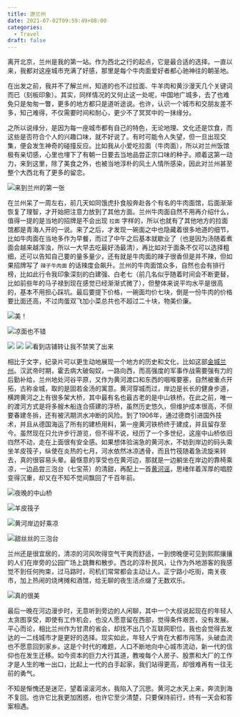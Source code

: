 ```yaml
---
title: 游兰州
date: 2021-07-02T09:59:49+08:00
categories:
  - Travel
draft: false
---
```


离开北京，兰州是我的第一站。作为西北之行的起点，它是最合适的选择。一直以来，我都对这座城市充满了好感，那里是每个牛肉面爱好者都心驰神往的朝圣地。

在出发之前，我并不了解兰州，知道的也不过拉面、牛羊肉和黄沙漫天几个关键词而已（刻板印象）。其实，同样情况的又何止这一处呢，中国地广城多，去了也难免只是匆匆一瞥，更多的地方都只是道听途说。也许，认识一个城市和交朋友差不多，知己难得，不仅需要时间和耐心，更少不了冥冥中的一抹缘分。

之所以说缘分，是因为每一座城市都有自己的特色，无论地理、文化还是饮食，而这些是否符合个人的兴趣口味，就不好说了。有时可能令人失望，但一旦出现交集，便会发生神奇的碰撞反应。比如我从小爱吃拉面（牛肉面），所以对兰州饭馆极有亲切感，心里也埋下了有朝一日要去当地品尝正宗口味的种子。顺着这第一动力，来到这里，除了美食之外，也被当地淳朴的风土人情所感染，因此对兰州甚至整个大西北有了更多的留恋。

![](https://static.iamgodot.com/content/images/2021-06-27%2020.24.33.jpg)来到兰州的第一张

在兰州呆了一周左右，前几天如同饿虎扑食般奔赴各个有名的牛肉面馆，后面渐渐恢复了理智，才开始把注意力放到了其他方面。兰州牛肉面自然不用再介绍什么，值得一提的是当地的招牌是不会出现 `拉面` 字样的，所以也就有了其他地方的拉面馆都是青海人开的一说。来了之后，才发现一碗面之中也隐藏着很多地道的细节，比如牛肉面在当地多作为早餐，而过了中午之后基本就歇业了（也是因为汤随着煮面会越来越浑浊，所以一大早去吃最好汤最清），再比如对于面条不仅可以选择粗细，还可以告知自己要的量多量少，还有就是牛肉面的辣子很香但是并不辣，但如果招牌写了 `辣子牛肉面` 的话辣度会飙升。兰州的牛肉面馆众多，自然也会有排行榜，比如此行令我印象深刻的白建强、白老七（前几名似乎随着时间会不断更替，比如前些年的马子禄到现在感觉已经渐渐式微了），但整体来说平均水平是很高的，基本不用担心踩坑。最后要提下价格，一碗面均价七块，倒是一份牛肉的价格要比面还高，不过肉蛋双飞加小菜总共也不超过二十块，物美价廉。

![](https://static.iamgodot.com/content/images/2021-06-28%2012.29.18.jpg)美！

![](https://static.iamgodot.com/content/images/2021-06-27%2019.37.46.jpg)凉面也不错

![](https://static.iamgodot.com/content/images/2021-06-29%2013.21.51.jpg)
![](https://static.iamgodot.com/content/images/2021-06-28%2012.52.29.jpg)
![](https://static.iamgodot.com/content/images/2021-06-28%2013.01.24.jpg)看到店铺转让我不禁笑了出来

相比于文字，纪录片可以更生动地展现一个地方的历史和文化，比如这部[金城兰州](https://www.bilibili.com/bangumi/media/md35712)。汉武帝时期，霍去病大破匈奴，一路向西，而高强度的军事作战需要强有力的后勤补给，兰州地处河谷平原，又作为黄河渡口和东西的咽喉要塞，自然被重点开拓，古称金城，取的是固若金汤的寓意。黄河穿城而过，岸边是长长的健身步道，横跨黄河之上有很多架大桥，其中最有名也最古老的是中山铁桥。在此之前，唯一的渡河方式是将多艘木船连合搭建的浮桥，虽然历史悠久，但维护成本很高，不但要春建冬拆，还有被汛期洪水冲断的风险。到了1906年，通过德商引进国外技术，并且从德国海运了所有的建桥用料，第一座黄河铁桥终于建成，并且留存至今。虽然现在只允许步行游览，但不得不说，经历了一个多世纪，这座中山桥依旧岿然不动，走在上面很有安全感。如果想体验湍急的黄河水，不妨到岸边的码头乘坐羊皮筏子，纵使在炎热的七月，河水依然冰凉透骨，而且竹筏随着急流旋来转去，真的很容易头晕。最惬意的享受也在黄河边，那就是一边躺坐在岸边的靠椅乘凉，一边品尝三泡台（七宝茶）的清甜，再配上一首[黄河谣](https://music.youtube.com/watch?v=bCdoYfioMqs)，思绪伴着浑厚的唱腔变得沉重，却又在不知不觉间飘回了千百年前。

![](https://static.iamgodot.com/content/images/2021-06-27%2023.52.43.jpg)夜晚的中山桥

![](https://static.iamgodot.com/content/images/2021-06-28%2017.00.32.jpg)羊皮筏子

![](https://static.iamgodot.com/content/images/2021-06-28%2014.18.29.jpg)黄河岸边好乘凉

![](https://static.iamgodot.com/content/images/2021-06-28%2014.17.43.jpg)甜丝丝的三泡台

兰州还是很宜居的，清凉的河风吹得空气干爽而舒适，一到傍晚便可见到熙熙攘攘的人们在岸旁的公园广场上跳舞和散步。西北的淳朴民风，让作为外地游客的我感觉不到任何拘束，过马路时，司机们常常都会主动让人。正宁路小吃街，南关夜市，加上热闹的烧烤摊和酒馆，给无聊的夜生活点缀了无数欢乐。

![](https://static.iamgodot.com/content/images/2021-06-27%2023.22.24.jpg)真的很美

最后一晚在河边漫步时，无意听到旁边的人闲聊，其中一个大叔说起现在的年轻人太贪图享受，即使有工作机会，也没人愿意留在西部，觉得条件艰苦，没有发展。平心而论，相比兰州作为甘肃的省会，却找不出几个互联网职位，我也会觉得去发达的一二线城市才是更好的选择。现实如此，年轻人宁肯在大都市闯荡，头破血流也不愿意回到家乡。这是个时代的难题，人口不断地向中心城市流动，新一代的信仰也在发生迁移。如今资本的巨力大行其道，教唆每个人房子、股票和大厂的工作才是人生的唯一出口，比起上一代的白手起家，我们站得更高，却很难再有一往无前的勇气。

不知是惭愧还是迷茫，望着滚滚河水，我陷入了沉思。黄河之水天上来，奔流到海不复回。也许它比我更加困惑，也许它至少清楚，只要保持前行，终有一天会和答案相遇。